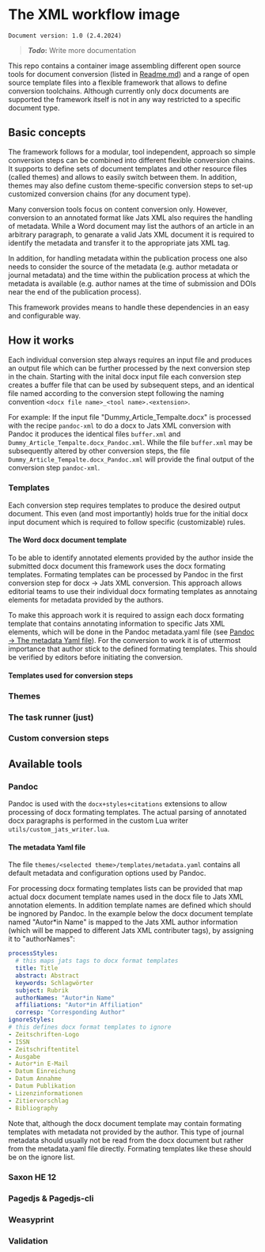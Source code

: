 # The XML workflow image

```text
Document version: 1.0 (2.4.2024)
```

> **_Todo_:** Write more documentation

This repo contains a container image assembling different open source tools for document conversion (listed in [Readme.md](Readme.md)) and a range of open source template files into a flexible framework that allows to define conversion toolchains. Although currently only docx documents are supported the framework itself is not in any way restricted to a specific document type.

## Basic concepts

The framework follows for a modular, tool independent, approach so simple conversion steps can be combined into different flexible conversion chains. It supports to define sets of document templates and other resource files (called themes) and allows to easily switch between them. In addition, themes may also define custom theme-specific conversion steps to set-up customized conversion chains (for any document type).

Many conversion tools focus on content conversion only. However, conversion to an annotated format like Jats XML also requires the handling of metadata. While a Word document may list the authors of an article in an arbitrary paragraph, to genarate a valid Jats XML document it is required to identify the metadata and transfer it to the appropriate jats XML tag.

In addition, for handling metadata within the publication process one also needs to consider the source of the metadata (e.g. author metadata or journal metadata) and the time within the publication process at which the metadata is available (e.g. author names at the time of submission and DOIs near the end of the publication process).

This framework provides means to handle these dependencies in an easy and configurable way.

## How it works

Each individual conversion step always requires an input file and produces an output file which can be further processed by the next conversion step in the chain. Starting with the inital docx input file each conversion step creates a buffer file that can be used by subsequent steps, and an identical file named according to the conversion stept following the naming convention `<docx file name>_<tool name>.<extension>`.

For example:
If the input file "Dummy_Article_Tempalte.docx" is processed with the recipe `pandoc-xml` to do a docx to Jats XML conversion with Pandoc it produces the identical files `buffer.xml` and `Dummy_Article_Tempalte.docx_Pandoc.xml`. While the file `buffer.xml` may be subsequently altered by other conversion steps, the file `Dummy_Article_Tempalte.docx_Pandoc.xml` will provide the final output of the conversion step `pandoc-xml`.

### Templates

Each conversion step requires templates to produce the desired output document. This even (and most importantly) holds true for the initial docx input document which is required to follow specific (customizable) rules.

#### The Word docx document template

To be able to identify annotated elements provided by the author inside the submitted docx document this framework uses the docx formating templates. Formating templates can be processed by Pandoc in the first conversion step for docx -> Jats XML conversion. This approach allows editorial teams to use their individual docx formating templates as annotaing elements for metadata provided by the authors.

To make this approach work it is required to assign each docx formating template that contains annotating information to specific Jats XML elements, which will be done in the Pandoc metadata.yaml file (see [Pandoc -> The metadata Yaml file](#the-metadata-yaml-file)).
For the conversion to work it is of uttermost importance that author stick to the defined formating templates. This should be verified by editors before initiating the conversion.

#### Templates used for conversion steps

### Themes

### The task runner (just)

### Custom conversion steps

## Available tools

### Pandoc

Pandoc is used with the `docx+styles+citations` extensions to allow processing of docx formating templates. The actual parsing of annotated docx paragraphs is performed in the custom Lua writer `utils/custom_jats_writer.lua`.

#### The metadata Yaml file

The file `themes/<selected theme>/templates/metadata.yaml` contains all default metadata and configuration options used by Pandoc.

For processing docx formating templates lists can be provided that map actual docx document template names used in the docx file to Jats XML annotation elements. In addition template names are defined which should be ingnored by Pandoc.
In the example below the docx document template named "Autor*in Name" is mapped to the Jats XML author information (which will be mapped to different Jats XML contributer tags), by assigning it to "authorNames":

```yaml
processStyles:
  # this maps jats tags to docx format templates
  title: Title
  abstract: Abstract
  keywords: Schlagwörter
  subject: Rubrik
  authorNames: "Autor*in Name"
  affiliations: "Autor*in Affiliation"
  corresp: "Corresponding Author"
ignoreStyles:
# this defines docx format templates to ignore
- Zeitschriften-Logo
- ISSN
- Zeitschriftentitel
- Ausgabe
- Autor*in E-Mail
- Datum Einreichung
- Datum Annahme
- Datum Publikation
- Lizenzinformationen
- Zitiervorschlag
- Bibliography
```

Note that, although the docx document template may contain formating templates with metadata not provided by the author. This type of journal metadata should usually not be read from the docx document but rather from the metadata.yaml file directly. Formating templates like these should be on the ignore list.

### Saxon HE 12

### Pagedjs & Pagedjs-cli

### Weasyprint

### Validation
